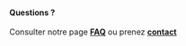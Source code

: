 #### Questions ?

Consulter notre page [__FAQ__](https://association-envol.info/faq) ou prenez [__contact__](https://association-envol.info/contact)
